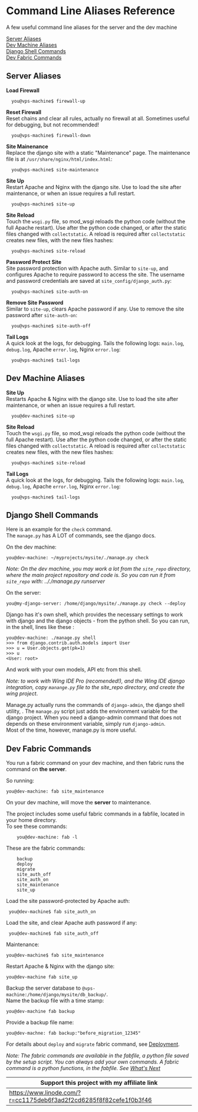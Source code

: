 # Command Line Aliases Reference

A few useful command line aliases for the server and the dev machine

[Server Aliases](#server-aliases)    
[Dev Machine Aliases](#dev-machine-aliases)    
[Django Shell Commands](#django-shell-commands)    
[Dev Fabric Commands](#dev-fabric-commands)    


## Server Aliases

**Load Firewall**

      you@vps-machine$ firewall-up

**Reset Firewall**    
Reset chains and clear all rules, actually no firewall at all. Sometimes useful for debugging, but not recommended!

      you@vps-machine$ firewall-down

**Site Mainenance**    
Replace the django site with a static "Maintenance" page. The maintenance file is at `/usr/share/nginx/html/index.html`:

      you@vps-machine$ site-maintenance

**Site Up**    
Restart Apache and  Nginx with the django site. Use to load the site after maintenance, or when an issue requires a full restart.

      you@vps-machine$ site-up

**Site Reload**    
Touch the `wsgi.py` file, so mod_wsgi reloads the python code (without the full Apache restart). Use after the python code changed, or after the static files changed with `collectstatic`. A reload is required after `collectstatic` creates new files, with the new files hashes:

      you@vps-machine$ site-reload

**Password Protect Site**    
Site password protection with Apache auth. Similar to `site-up`, and configures Apache to require password to access the site. The username and password credentials are saved at `site_config/django_auth.py`:

      you@vps-machine$ site-auth-on

**Remove Site Password**    
Similar to `site-up`, clears Apache password if any. Use to remove the site password after `site-auth-on`:

      you@vps-machine$ site-auth-off

**Tail Logs**    
A quick look at the logs, for debugging. Tails the following logs: `main.log`, `debug.log`, Apache `error.log`, Nginx `error.log`:

      you@vps-machine$ tail-logs
      
      
## Dev Machine Aliases

**Site Up**    
Restarts Apache &  Nginx with the django site. Use to load the site after maintenance, or when an issue requires a full restart.

      you@dev-machine$ site-up

**Site Reload**    
Touch the `wsgi.py` file, so mod_wsgi reloads the python code (without the full Apache restart). Use after the python code changed, or after the static files changed with `collectstatic`. A reload is required after `collectstatic` creates new files, with the new files hashes:

      you@vps-machine$ site-reload
      
      
**Tail Logs**    
A quick look at the logs, for debugging. Tails the following logs: `main.log`, `debug.log`, Apache `error.log`, Nginx `error.log`:

      you@vps-machine$ tail-logs
      
        
## Django Shell Commands
 
Here is an example for the `check` command.    
The `manage.py` has A LOT of commands, see the django docs.    

On the dev machine:

	you@dev-machine: ~/myprojects/mysite/./manage.py check
	
*Note: On the dev machine, you may work a lot from the `site_repo` directory, where the main project repository and code is. So you can run it from `site_repo` with: .././manage.py runserver*
	
On the server:

	you@my-django-server: /home/django/mysite/./manage.py check --deploy
	

Django has it's own shell, which provides the necessary settings to work with django and the django objects - from the python shell. So you can run, in the shell, lines like these :

	you@dev-machine: ./manage.py shell
	>>> from django.contrib.auth.models import User
	>>> u = User.objects.get(pk=1)
	>>> u
	<User: root>
	
And work with your own models, API etc from this shell.

*Note: to work with Wing IDE Pro (recomended!), and the Wing IDE django integration, copy `manange.py` file to the site_repo directory, and create the wing project*.

Manage.py actually runs the commands of `django-admin`, the django shell utility, . The `manage.py` script just adds the environment variable for the django project. When you need a django-admin command that does not depends on these environment variable, simply run `django-admin`.     
Most of the time, however, manage.py is more useful.
       
## Dev Fabric Commands

You run a fabric command on your dev machine, and then fabric runs the command on **the server**.

So running:

	you@dev-machine: fab site_maintenance
	
On your dev machine, will move the **server** to maintenance.

The project includes some useful fabric commands in a fabfile, located in your home directory.    
To see these commands:

		you@dev-machine: fab -l
		
		
These are the fabric commands:
		
		backup
    	deploy
    	migrate
    	site_auth_off
    	site_auth_on
    	site_maintenance
    	site_up
    	
    	
 Load the site password-protected by Apache auth:
	
     you@dev-machine$ fab site_auth_on


Load the site, and clear Apache auth password if any:
	
     you@dev-machine$ fab site_auth_off
     
     
Maintenance:

    you@dev-machine$ fab site_maintenance
    
    
Restart Apache & Nginx with the django site:

	you@dev-machine fab site_up
	
Backup the server database to `@vps-machine:/home/django/mysite/db_backup/`.    
Name the backup file with a time stamp:

	you@dev-machine fab backup
	
Provide a backup file name:

	you@dev-machne: fab backup:"before_migration_12345"
	
For details about `deploy` and `migrate` fabric command, see [Deployment](deployment.md). 

*Note: The fabric commands are available in the fabfile, a python file saved by the setup script. You can always add your own commands. A fabric command is a python functions, in the fabfile. See [What's Next](what_next.md)*
				

Support this project with my affiliate link| 
-------------------------------------------|
https://www.linode.com/?r=cc1175deb6f3ad2f2cd6285f8f82cefe1f0b3f46|











